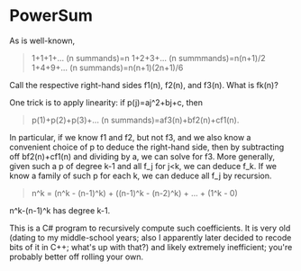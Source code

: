 # PowerSum
As is well-known, 
> 1+1+1+... (n summands)=n
> 1+2+3+... (n summmands)=n(n+1)/2
> 1+4+9+... (n summands)=n(n+1)(2n+1)/6

Call the respective right-hand sides f1(n), f2(n), and f3(n).  What is fk(n)?  

One trick is to apply linearity: if p(j)=aj^2+bj+c, then
> p(1)+p(2)+p(3)+... (n summands)=af3(n)+bf2(n)+cf1(n).

In particular, if we know f1 and f2, but not f3, and we also know a convenient choice of p to deduce the right-hand side, then by subtracting off bf2(n)+cf1(n) and dividing by a, we can solve for f3.  More generally, given such a p of degree k-1 and all f_j for j<k, we can deduce f_k.  If we know a family of such p for each k, we can deduce all f_j by recursion.

> n^k = (n^k - (n-1)^k) + ((n-1)^k - (n-2)^k) + ... + (1^k - 0)

n^k-(n-1)^k has degree k-1.  

This is a C# program to recursively compute such coefficients.  It is very old (dating to my middle-school years; also I apparently later decided to recode bits of it in C++; what's up with that?) and likely extremely inefficient; you're probably better off rolling your own.  
